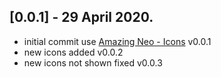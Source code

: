 ## [0.0.1] - 29 April 2020.


- initial commit use [Amazing Neo - Icons](https://amazingneo.com/icons)  v0.0.1
- new icons added  v0.0.2
- new icons not shown fixed   v0.0.3